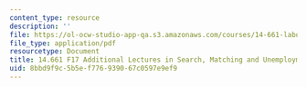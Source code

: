 ```yaml
---
content_type: resource
description: ''
file: https://ol-ocw-studio-app-qa.s3.amazonaws.com/courses/14-661-labor-economics-i-fall-2017/8bbd9f9c5b5ef776939067c0597e9ef9_MIT14_661F17_add_lec.pdf
file_type: application/pdf
resourcetype: Document
title: 14.661 F17 Additional Lectures in Search, Matching and Unemployment
uid: 8bbd9f9c-5b5e-f776-9390-67c0597e9ef9
---
```


